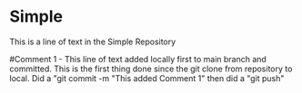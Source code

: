 # Simple

This is a line of text in the Simple Repository

#Comment 1 - This line of text added locally first to main branch and committed.
This is the first thing done since the git clone from repository to local.
Did a "git commit -m "This added Comment 1" then did a "git push"
